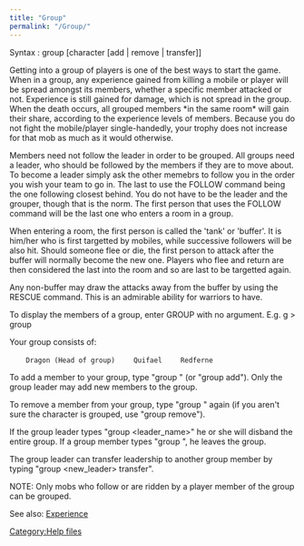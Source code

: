 ```yaml
---
title: "Group"
permalink: "/Group/"
---
```


Syntax : group \[character \[add \| remove \| transfer\]\]

Getting into a group of players is one of the best ways to start the
game. When in a group, any experience gained from killing a mobile or
player will be spread amongst its members, whether a specific member
attacked or not. Experience is still gained for damage, which is not
spread in the group. When the death occurs, all grouped members \*in the
same room\* will gain their share, according to the experience levels of
members. Because you do not fight the mobile/player single-handedly,
your trophy does not increase for that mob as much as it would
otherwise.

Members need not follow the leader in order to be grouped. All groups
need a leader, who should be followed by the members if they are to move
about. To become a leader simply ask the other memebrs to follow you in
the order you wish your team to go in. The last to use the FOLLOW
command being the one following closest behind. You do not have to be
the leader and the grouper, though that is the norm. The first person
that uses the FOLLOW command will be the last one who enters a room in a
group.

When entering a room, the first person is called the 'tank' or 'buffer'.
It is him/her who is first targetted by mobiles, while successive
followers will be also hit. Should someone flee or die, the first person
to attack after the buffer will normally become the new one. Players who
flee and return are then considered the last into the room and so are
last to be targetted again.

Any non-buffer may draw the attacks away from the buffer by using the
RESCUE command. This is an admirable ability for warriors to have.

To display the members of a group, enter GROUP with no argument. E.g.
<nowiki>g \> group

Your group consists of:

`    Dragon (Head of group)`
`    Quifael`
`    Redferne`

</pre>

To add a member to your group, type "group <name>" (or "group <name>
add"). Only the group leader may add new members to the group.

To remove a member from your group, type "group <name>" again (if you
aren't sure the character is grouped, use "group <name> remove").

If the group leader types "group <leader_name>" he or she will disband
the entire group. If a group member types "group <self>", he leaves the
group.

The group leader can transfer leadership to another group member by
typing "group <new_leader> transfer".

NOTE: Only mobs who follow or are ridden by a player member of the group
can be grouped.

See also: [Experience](Experience "wikilink")

[Category:Help files](Category:Help_files "wikilink")